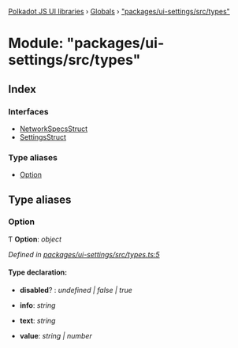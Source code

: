 [Polkadot JS UI libraries](../README.md) › [Globals](../globals.md) › ["packages/ui-settings/src/types"](_packages_ui_settings_src_types_.md)

# Module: "packages/ui-settings/src/types"

## Index

### Interfaces

* [NetworkSpecsStruct](../interfaces/_packages_ui_settings_src_types_.networkspecsstruct.md)
* [SettingsStruct](../interfaces/_packages_ui_settings_src_types_.settingsstruct.md)

### Type aliases

* [Option](_packages_ui_settings_src_types_.md#option)

## Type aliases

###  Option

Ƭ **Option**: *object*

*Defined in [packages/ui-settings/src/types.ts:5](https://github.com/polkadot-js/ui/blob/54a325f3/packages/ui-settings/src/types.ts#L5)*

#### Type declaration:

* **disabled**? : *undefined | false | true*

* **info**: *string*

* **text**: *string*

* **value**: *string | number*
